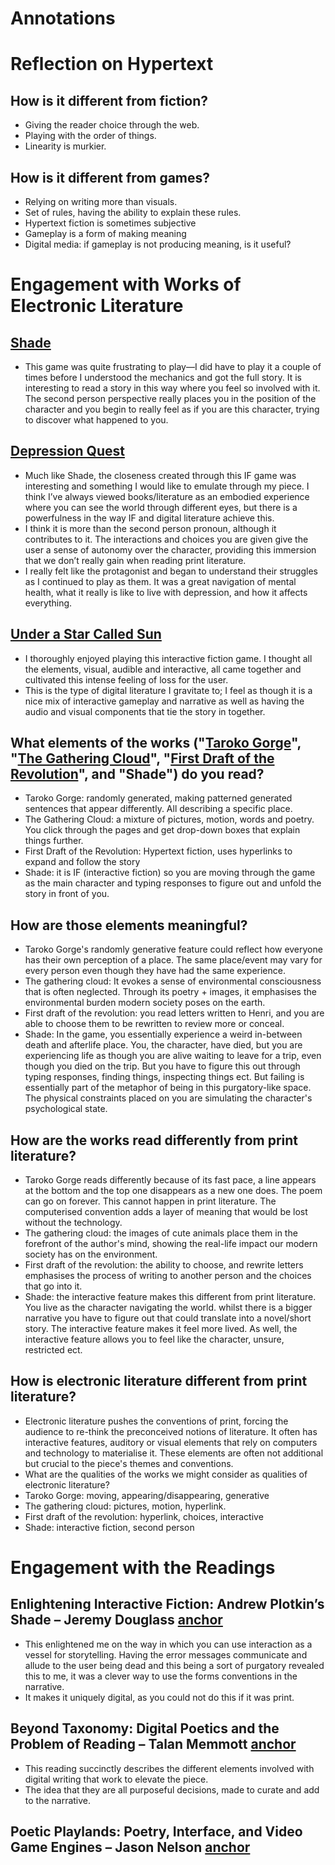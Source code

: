# Annotations
# Reflection on Hypertext
## How is it different from fiction?
- Giving the reader choice through the web.
- Playing with the order of things.
- Linearity is murkier.
## How is it different from games?
- Relying on writing more than visuals.
- Set of rules, having the ability to explain these rules.
- Hypertext fiction is sometimes subjective
- Gameplay is a form of making meaning
- Digital media: if gameplay is not producing meaning, is it useful?
# Engagement with Works of Electronic Literature
## <a href="https://www.eblong.com/zarf/zweb/shade/">Shade</a>
- This game was quite frustrating to play—I did have to play it a couple of times before I understood the mechanics and got the full story. It is interesting to read a story in this way where you feel so involved with it. The second person perspective really places you in the position of the character and you begin to really feel as if you are this character, trying to discover what happened to you.
## <a href="http://www.depressionquest.com/">Depression Quest</a>
- Much like Shade, the closeness created through this IF game was interesting and something I would like to emulate through my piece. I think I’ve always viewed books/literature as an embodied experience where you can see the world through different eyes, but there is a powerfulness in the way IF and digital literature achieve this. 
- I think it is more than the second person pronoun, although it contributes to it. The interactions and choices you are given give the user a sense of autonomy over the character, providing this immersion that we don’t really gain when reading print literature. 
- I really felt like the protagonist and began to understand their struggles as I continued to play as them. It was a great navigation of mental health, what it really is like to live with depression, and how it affects everything.
## <a href="https://haraiva.itch.io/under-a-star-called-sun">Under a Star Called Sun</a>
- I thoroughly enjoyed playing this interactive fiction game. I thought all the elements, visual, audible and interactive, all came together and cultivated this intense feeling of loss for the user.
- This is the type of digital literature I gravitate to; I feel as though it is a nice mix of interactive gameplay and narrative as well as having the audio and visual components that tie the story in together.

## What elements of the works ("<a href="https://nickm.com/taroko_gorge/">Taroko Gorge</a>", "<a href="https://luckysoap.com/thegatheringcloud/">The Gathering Cloud</a>", "<a href="https://lizadaly.com/first-draft/content/index.html">First Draft of the Revolution</a>", and "Shade") do you read?  
- Taroko Gorge: randomly generated, making patterned generated sentences that appear differently. All describing a specific place.
- The Gathering Cloud: a mixture of pictures, motion, words and poetry. You click through the pages and get drop-down boxes that explain things further.
-	First Draft of the Revolution: Hypertext fiction, uses hyperlinks to expand and follow the story
- Shade: it is IF (interactive fiction) so you are moving through the game as the main character and typing responses to figure out and unfold the story in front of you.
## How are those elements meaningful?
- Taroko Gorge's randomly generative feature could reflect how everyone has their own perception of a place. The same place/event may vary for every person even though they have had the same experience.
- The gathering cloud: It evokes a sense of environmental consciousness that is often neglected. Through its poetry + images, it emphasises the environmental burden modern society poses on the earth.
- First draft of the revolution: you read letters written to Henri, and you are able to choose them to be rewritten to review more or conceal.
- Shade: In the game, you essentially experience a weird in-between death and afterlife place. You, the character, have died, but you are experiencing life as though you are alive waiting to leave for a trip, even though you died on the trip. But you have to figure this out through typing responses, finding things, inspecting things ect. But failing is essentially part of the metaphor of being in this purgatory-like space. The physical constraints placed on you are simulating the character's psychological state.
## How are the works read differently from print literature?
- Taroko Gorge reads differently because of its fast pace, a line appears at the bottom and the top one disappears as a new one does. The poem can go on forever. This cannot happen in print literature. The computerised convention adds a layer of meaning that would be lost without the technology.
- The gathering cloud: the images of cute animals place them in the forefront of the author's mind, showing the real-life impact our modern society has on the environment.
- First draft of the revolution: the ability to choose, and rewrite letters emphasises the process of writing to another person and the choices that go into it.
- Shade: the interactive feature makes this different from print literature. You live as the character navigating the world. whilst there is a bigger narrative you have to figure out that could translate into a novel/short story. The interactive feature makes it feel more lived. As well, the interactive feature allows you to feel like the character, unsure, restricted ect.
## How is electronic literature different from print literature?
- Electronic literature pushes the conventions of print, forcing the audience to re-think the preconceived notions of literature. It often has interactive features, auditory or visual elements that rely on computers and technology to materialise it. These elements are often not additional but crucial to the piece's themes and conventions.
- What are the qualities of the works we might consider as qualities of electronic literature?
- Taroko Gorge: moving, appearing/disappearing, generative
- The gathering cloud: pictures, motion, hyperlink.
- First draft of the revolution: hyperlink, choices, interactive
- Shade: interactive fiction, second person
# Engagement with the Readings
## Enlightening Interactive Fiction: Andrew Plotkin’s Shade – Jeremy Douglass <a href="https://www.example.com">anchor</a>
- This enlightened me on the way in which you can use interaction as a vessel for storytelling. Having the error messages communicate and allude to the user being dead and this being a sort of purgatory revealed this to me, it was a clever way to use the forms conventions in the narrative.
- It makes it uniquely digital, as you could not do this if it was print. 
## Beyond Taxonomy: Digital Poetics and the Problem of Reading – Talan Memmott <a href="https://www.example.com">anchor</a>
- This reading succinctly describes the different elements involved with digital writing that work to elevate the piece.
- The idea that they are all purposeful decisions, made to curate and add to the narrative. 
## Poetic Playlands: Poetry, Interface, and Video Game Engines – Jason Nelson <a href="https://www.example.com">anchor</a>

